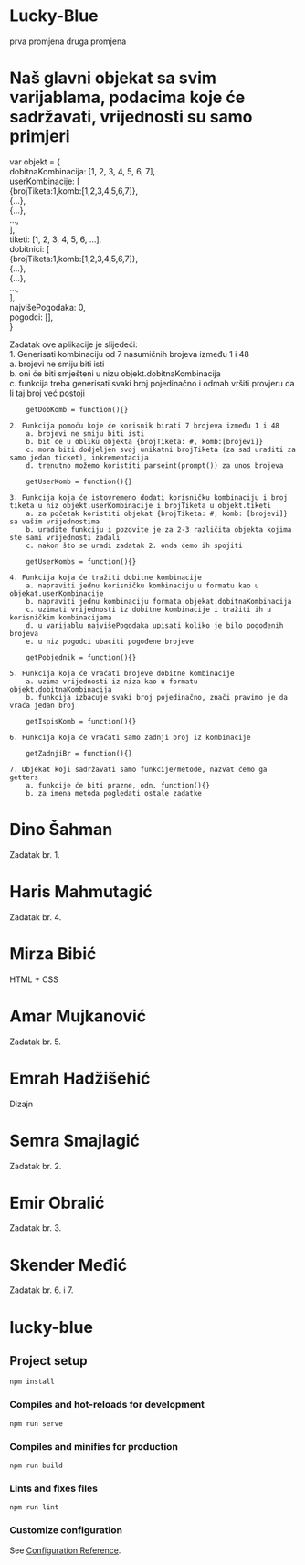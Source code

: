 # Lucky-Blue

prva promjena
druga promjena

# Naš glavni objekat sa svim varijablama, podacima koje će sadržavati, vrijednosti su samo primjeri

var objekt = {  
    dobitnaKombinacija: [1, 2, 3, 4, 5, 6, 7],  
    userKombinacije: [  
        {brojTiketa:1,komb:[1,2,3,4,5,6,7]},   
        {...},  
        {...},  
        ...,  
    ],  
    tiketi: [1, 2, 3, 4, 5, 6, ...],  
    dobitnici: [  
        {brojTiketa:1,komb:[1,2,3,4,5,6,7]},  
        {...},  
        {...},  
        ...,  
    ],  
    najvišePogodaka: 0,  
    pogodci: [],  
}  

Zadatak ove aplikacije je slijedeći:  
    1. Generisati kombinaciju od 7 nasumičnih brojeva između 1 i 48  
        a. brojevi ne smiju biti isti  
        b. oni će biti smješteni u nizu objekt.dobitnaKombinacija  
        c. funkcija treba generisati svaki broj pojedinačno i odmah vršiti provjeru da li taj broj već postoji  

        getDobKomb = function(){}
    
    2. Funkcija pomoću koje će korisnik birati 7 brojeva između 1 i 48
        a. brojevi ne smiju biti isti
        b. bit će u obliku objekta {brojTiketa: #, komb:[brojevi]}
        c. mora biti dodjeljen svoj unikatni brojTiketa (za sad uraditi za samo jedan ticket), inkrementacija
        d. trenutno možemo koristiti parseint(prompt()) za unos brojeva

        getUserKomb = function(){}

    3. Funkcija koja će istovremeno dodati korisničku kombinaciju i broj tiketa u niz objekt.userKombinacije i brojTiketa u objekt.tiketi
        a. za početak koristiti objekat {brojTiketa: #, komb: [brojevi]} sa vašim vrijednostima
        b. uradite funkciju i pozovite je za 2-3 različita objekta kojima ste sami vrijednosti zadali
        c. nakon što se uradi zadatak 2. onda ćemo ih spojiti

        getUserKombs = function(){}
    
    4. Funkcija koja će tražiti dobitne kombinacije
        a. napraviti jednu korisničku kombinaciju u formatu kao u objekat.userKombinacije
        b. napraviti jednu kombinaciju formata objekat.dobitnaKombinacija
        c. uzimati vrijednosti iz dobitne kombinacije i tražiti ih u korisničkim kombinacijama
        d. u varijablu najvišePogodaka upisati koliko je bilo pogođenih brojeva
        e. u niz pogodci ubaciti pogođene brojeve

        getPobjednik = function(){}

    5. Funkcija koja će vraćati brojeve dobitne kombinacije
        a. uzima vrijednosti iz niza kao u formatu objekt.dobitnaKombinacija
        b. funkcija izbacuje svaki broj pojedinačno, znači pravimo je da vraća jedan broj

        getIspisKomb = function(){}

    6. Funkcija koja će vraćati samo zadnji broj iz kombinacije

        getZadnjiBr = function(){}

    7. Objekat koji sadržavati samo funkcije/metode, nazvat ćemo ga getters
        a. funkcije će biti prazne, odn. function(){}
        b. za imena metoda pogledati ostale zadatke


# Dino Šahman
Zadatak br. 1.

# Haris Mahmutagić
Zadatak br. 4.

# Mirza Bibić
HTML + CSS

# Amar Mujkanović
Zadatak br. 5.

# Emrah Hadžišehić
Dizajn

# Semra Smajlagić
Zadatak br. 2.

# Emir Obralić
Zadatak br. 3.

# Skender Međić
Zadatak br. 6. i 7.






# lucky-blue

## Project setup
```
npm install
```

### Compiles and hot-reloads for development
```
npm run serve
```

### Compiles and minifies for production
```
npm run build
```

### Lints and fixes files
```
npm run lint
```

### Customize configuration
See [Configuration Reference](https://cli.vuejs.org/config/).
